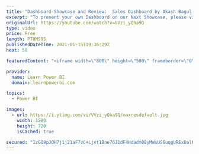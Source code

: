 ```yaml
---
title: "Dashboard Showcase and Review:  Sales Dashboard by Akash Bagul ★BONUS★"
excerpt: "To present your own Dashboard on our Next Showcase, please visit 👉 https://www.learnpowerbi.com/dashboard  ================================\r 👉 FREE Power BI Step-by-Step Tutorial http://web.learnpowerbi.com/tutorial\r 👉 Download Accompanying PBIX Files for Video at https://web.learnpowerbi.com/download/"
originalUrl: https://youtube.com/watch?v=VVzi_yQha9Q
type: video
price: Free
length: PT8M59S
publishedDateTime: 2021-01-15T19:36:29Z
heat: 50

featuredContent: "<iframe width=\"800\" height=\"500\" frameborder=\"0\" src=\"https://www.youtube.com/embed/VVzi_yQha9Q\" allow=\"accelerometer; autoplay; encrypted-media; gyroscope; picture-in-picture\" allowfullscreen></iframe>"

provider:
  name: Learn Power BI
  domain: learnpowerbi.com

topics:
  - Power BI

images:
  - url: https://i.ytimg.com/vi/VVzi_yQha9Q/maxresdefault.jpg
    width: 1280
    height: 720
    isCached: true

secured: "IzGO9pJQH7j1j21aF7vC+Ljvt1Bne76J1dF4Hdadm08yMWsUS6uqgURExDalPq06W56/FHguzsCOsyXhE1dAkjyVpiPkHl8W/hg6haLhWuNYdA0KnC4II6RcjOvI99aE+0OnNsO8mDTdspMmIvc8/teABPenMoQCWPEBJhHBwtSHl3pPdRyQb1RwwhYXBc9pIkZK2xlfzcCkIM6myvltG7ZzHPi0GKLrklRnM8ysJ6dGA0b00sNX9HjLzn9WOtwgKy2FZy46eWcE+bxOdk/we7GgBb/aPhgK9YnZmIF3ZyUAsNmwRNVHYACL9LDRPeztdMcDqxOMlh56Ccmx7hTyjFfiVodM6pTjUZ0RkBYE9D/6/txJDvrm4GTXJLtySvvmIKN+nh4Cje4mFD0ZArRp4U7Y4Yp1rSqkPzKW1vObz3I=;N82jlCZC60ECYXL9SsU/2g=="
---
```



